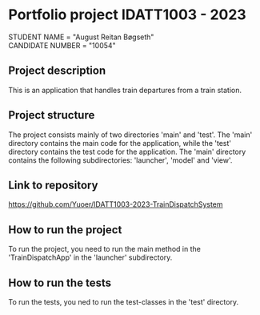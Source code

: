 # Portfolio project IDATT1003 - 2023

STUDENT NAME = "August Reitan Bøgseth"  
CANDIDATE NUMBER = "10054"

## Project description

This is an application that handles train departures from a train station.

## Project structure

The project consists mainly of two directories 'main' and 'test'. The 'main' directory contains the main code for the 
application, while the 'test' directory contains the test code for the application. The 'main' directory contains the
following subdirectories: 'launcher', 'model' and  'view'.

## Link to repository

https://github.com/Yuoer/IDATT1003-2023-TrainDispatchSystem

## How to run the project

To run the project, you need to run the main method in the 'TrainDispatchApp' in the 'launcher' subdirectory.

## How to run the tests

To run the tests, you ned to run the test-classes in the 'test' directory.

